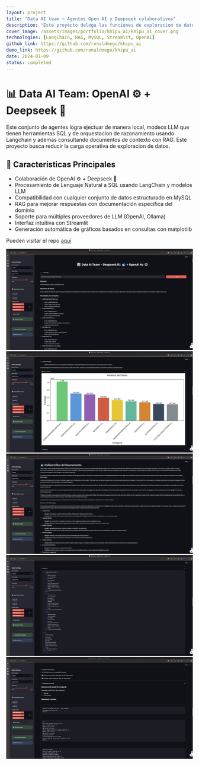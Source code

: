 ```yaml
---
layout: project
title: "Data AI team ~ Agentes Open AI y Deepseek colaborativos"
description: "Este proyecto delega las funciones de exploracion de datos y analisis critico a agentes OpenAI ⚙️ y Deepseek 🐋"
cover_image: /assets/images/portfolio/khipu_ai/khipu_ai_cover.png
technologies: [LangChain, RAG, MySQL, Streamlit, OpenAI]
github_link: https://github.com/ronaldmego/khipu_ai
demo_link: https://github.com/ronaldmego/khipu_ai
date: 2024-01-09
status: completed
---
```


# 📊 Data AI Team: OpenAI ⚙️ + Deepseek 🐋

Este conjunto de agentes logra ejectuar de manera local, modeos LLM que tienen herramientas SQL y de orquestacion de razonamiento usando Langchain y ademas consultando documentos de contexto con RAG. Este proyecto busca reducir la carga operativa de exploracion de datos.

## 🌟 Características Principales

- Colaboración de OpenAI ⚙️ + Deepseek 🐋
- Procesamiento de Lenguaje Natural a SQL usando LangChain y modelos LLM
- Compatibilidad con cualquier conjunto de datos estructurado en MySQL
- RAG para mejorar respuestas con documentación específica del dominio
- Soporte para múltiples proveedores de LLM (OpenAI, Ollama)
- Interfaz intuitiva con Streamlit
- Generación automática de gráficos basados en consultas con matplotlib

Pueden visitar el repo [aquí](https://github.com/ronaldmego/agent-sql-khipu_ai)

![demo](../assets/images/portfolio/khipu_ai/khipu000.png)
![demo](../assets/images/portfolio/khipu_ai/khipu001.png)
![demo](../assets/images/portfolio/khipu_ai/khipu003.png)
![demo](../assets/images/portfolio/khipu_ai/khipu004.png)
![demo](../assets/images/portfolio/khipu_ai/khipu005.png)